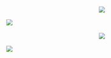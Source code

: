 <h4 align="center">  

  ![](https://komarev.com/ghpvc/?username=Iovefool&color=grey&style=flat-square&label=˚ʚ♡ɞ˚&abbreviated=true)
</h4>
</p>

![](https://files.catbox.moe/2nbekk.png)

<h4 align="center">
  
![](https://files.catbox.moe/lo099u.png)
</h4>
</p>

![](https://files.catbox.moe/bcvdea.png)
